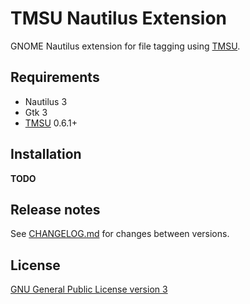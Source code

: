 # TMSU Nautilus Extension

GNOME Nautilus extension for file tagging using [TMSU](https://github.com/oniony/TMSU/).

## Requirements

* Nautilus 3
* Gtk 3
* [TMSU](https://github.com/oniony/TMSU/) 0.6.1+

## Installation

**TODO**

## Release notes

See [CHANGELOG.md](CHANGELOG.md) for changes between versions.

## License

[GNU General Public License version 3](COPYING.txt)
